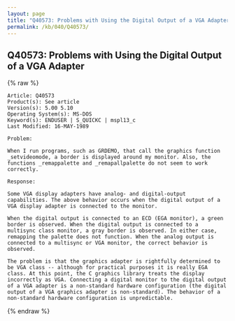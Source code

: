 ```yaml
---
layout: page
title: "Q40573: Problems with Using the Digital Output of a VGA Adapter"
permalink: /kb/040/Q40573/
---
```


## Q40573: Problems with Using the Digital Output of a VGA Adapter

{% raw %}

	Article: Q40573
	Product(s): See article
	Version(s): 5.00 5.10
	Operating System(s): MS-DOS
	Keyword(s): ENDUSER | S_QUICKC | mspl13_c
	Last Modified: 16-MAY-1989
	
	Problem:
	
	When I run programs, such as GRDEMO, that call the graphics function
	_setvideomode, a border is displayed around my monitor. Also, the
	functions _remappalette and _remapallpalette do not seem to work
	correctly.
	
	Response:
	
	Some VGA display adapters have analog- and digital-output
	capabilities. The above behavior occurs when the digital output of a
	VGA display adapter is connected to the monitor.
	
	When the digital output is connected to an ECD (EGA monitor), a green
	border is observed. When the digital output is connected to a
	multisync class monitor, a gray border is observed. In either case,
	remapping the palette does not function. When the analog output is
	connected to a multisync or VGA monitor, the correct behavior is
	observed.
	
	The problem is that the graphics adapter is rightfully determined to
	be VGA class -- although for practical purposes it is really EGA
	class. At this point, the C graphics library treats the display
	incorrectly as VGA. Connecting a digital monitor to the digital output
	of a VGA adapter is a non-standard hardware configuration (the digital
	output of a VGA graphics adapter is non-standard). The behavior of a
	non-standard hardware configuration is unpredictable.

{% endraw %}
